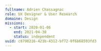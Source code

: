 ```yaml
---
fullname: Adrien Chassagnac
role: UX Designer & User Research
domaine: Design
missions:
  - start: 2020-01-06
    end: 2021-04-30
    status: independent
uuid: c8798216-421b-4312-bf72-0f6b68593fd3
---
```

